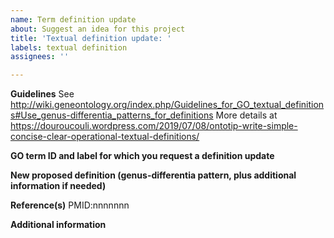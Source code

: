 ```yaml
---
name: Term definition update
about: Suggest an idea for this project
title: 'Textual definition update: '
labels: textual definition
assignees: ''

---
```

**Guidelines**
See http://wiki.geneontology.org/index.php/Guidelines_for_GO_textual_definitions#Use_genus-differentia_patterns_for_definitions
More details at https://douroucouli.wordpress.com/2019/07/08/ontotip-write-simple-concise-clear-operational-textual-definitions/


**GO term ID and label for which you request a definition update**

**New proposed definition (genus-differentia pattern, plus additional information if needed)**


**Reference(s)**
PMID:nnnnnnn

**Additional information**

